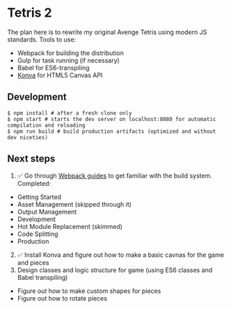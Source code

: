 # Tetris 2

The plan here is to rewrite my original Avenge Tetris using modern JS standards. Tools to use:

* Webpack for building the distribution
* Gulp for task running (if necessary)
* Babel for ES6-transpiling
* [Konva](https://konvajs.org/docs/) for HTML5 Canvas API

## Development

```
$ npm install # after a fresh clone only
$ npm start # starts the dev server on localhost:8080 for automatic compilation and reloading
$ npm run build # build production artifacts (optimized and without dev niceties)
```

## Next steps

1. ✅ Go through [Webpack guides](https://webpack.js.org/guides/getting-started/) to get familiar with the build system. Completed:
  * Getting Started
  * Asset Management (skipped through it)
  * Output Management
  * Development
  * Hot Module Replacement (skimmed)
  * Code Splitting
  * Production
2. ✅ Install Konva and figure out how to make a basic cavnas for the game and pieces
3. Design classes and logic structure for game (using ES6 classes and Babel transpiling)
  * Figure out how to make custom shapes for pieces
  * Figure out how to rotate pieces
